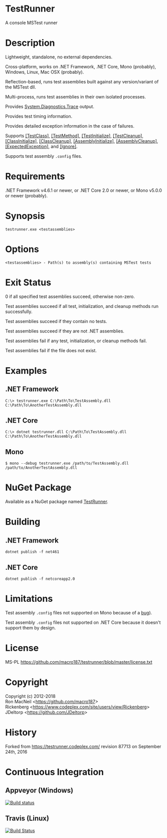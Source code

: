 TestRunner
==========

A console MSTest runner


Description
===========

Lightweight, standalone, no external dependencies.

Cross-platform, works on .NET Framework, .NET Core, Mono (probably), Windows,
Linux, Mac OSX (probably).

Reflection-based, runs test assemblies built against any version/variant of
the MSTest dll.

Multi-process, runs test assemblies in their own isolated processes.

Provides
[System.Diagnostics.Trace](https://docs.microsoft.com/en-gb/dotnet/api/system.diagnostics.trace)
output.

Provides test timing information.

Provides detailed exception information in the case of failures.

Supports
[\[TestClass\]](https://docs.microsoft.com/en-gb/dotnet/api/microsoft.visualstudio.testtools.unittesting.testclassattribute),
[\[TestMethod\]](https://docs.microsoft.com/en-gb/dotnet/api/microsoft.visualstudio.testtools.unittesting.testmethodattribute),
[\[TestInitialize\]](https://docs.microsoft.com/en-gb/dotnet/api/microsoft.visualstudio.testtools.unittesting.testinitializeattribute),
[\[TestCleanup\]](https://docs.microsoft.com/en-gb/dotnet/api/microsoft.visualstudio.testtools.unittesting.testcleanupattribute),
[\[ClassInitialize\]](https://docs.microsoft.com/en-gb/dotnet/api/microsoft.visualstudio.testtools.unittesting.classinitializeattribute),
[\[ClassCleanup\]](https://docs.microsoft.com/en-gb/dotnet/api/microsoft.visualstudio.testtools.unittesting.classcleanupattribute),
[\[AssemblyInitialize\]](https://docs.microsoft.com/en-gb/dotnet/api/microsoft.visualstudio.testtools.unittesting.assemblyinitializeattribute),
[\[AssemblyCleanup\]](https://docs.microsoft.com/en-gb/dotnet/api/microsoft.visualstudio.testtools.unittesting.assemblycleanupattribute),
[\[ExpectedException\]](https://docs.microsoft.com/en-gb/dotnet/api/microsoft.visualstudio.testtools.unittesting.expectedexceptionattribute),
and
[\[Ignore\]](https://docs.microsoft.com/en-gb/dotnet/api/microsoft.visualstudio.testtools.unittesting.ignoreattribute).

Supports test assembly `.config` files.


Requirements
============

.NET Framework v4.6.1 or newer, or .NET Core 2.0 or newer, or Mono v5.0.0 or
newer (probably).


Synopsis
========

```
testrunner.exe <testassemblies>
```


Options
=======

```
<testassemblies> - Path(s) to assembly(s) containing MSTest tests
```


Exit Status
===========

0 if all specified test assemblies succeed, otherwise non-zero.

Test assemblies succeed if all test, initialization, and cleanup methods
run successfully.

Test assemblies succeed if they contain no tests.

Test assemblies succeed if they are not .NET assemblies.

Test assemblies fail if any test, initialization, or cleanup methods fail.

Test assemblies fail if the file does not exist.


Examples
========

.NET Framework
--------------

```
C:\> testrunner.exe C:\Path\To\TestAssembly.dll C:\Path\To\AnotherTestAssembly.dll
```


.NET Core
---------

```
C:\> dotnet testrunner.dll C:\Path\To\TestAssembly.dll C:\Path\To\AnotherTestAssembly.dll
```


Mono
----

```
$ mono --debug testrunner.exe /path/to/TestAssembly.dll /path/to/AnotherTestAssembly.dll
```


NuGet Package
=============

Available as a NuGet package named [TestRunner](https://www.nuget.org/packages/TestRunner/).


Building
========

.NET Framework
--------------

```
dotnet publish -f net461
```


.NET Core
---------

```
dotnet publish -f netcoreapp2.0
```


Limitations
===========

Test assembly `.config` files not supported on Mono because of a
[bug](https://bugzilla.xamarin.com/show_bug.cgi?id=15741)).

Test assembly `.config` files not supported on .NET Core because it doesn't
support them by design.


License
=======

MS-PL <https://github.com/macro187/testrunner/blob/master/license.txt>


Copyright
=========

Copyright (c) 2012-2018  
Ron MacNeil \<<https://github.com/macro187>\>  
Rickenberg \<<https://www.codeplex.com/site/users/view/Rickenberg>\>  
JDeltorp \<<https://github.com/JDeltorp>\>  


History
=======

Forked from <https://testrunner.codeplex.com/> revision 87713 on September 24th, 2016


Continuous Integration
======================

Appveyor (Windows)
------------------

[![Build status](https://ci.appveyor.com/api/projects/status/v8s72ij64an7kr87?svg=true)](https://ci.appveyor.com/project/macro187/testrunner)


Travis (Linux)
--------------

[![Build Status](https://travis-ci.org/macro187/testrunner.svg?branch=master)](https://travis-ci.org/macro187/testrunner)
